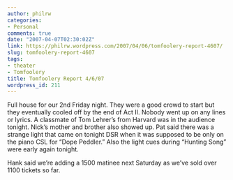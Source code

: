 ```yaml
---
author: philrw
categories:
- Personal
comments: true
date: "2007-04-07T02:30:02Z"
link: https://philrw.wordpress.com/2007/04/06/tomfoolery-report-4607/
slug: tomfoolery-report-4607
tags:
- theater
- Tomfoolery
title: Tomfoolery Report 4/6/07
wordpress_id: 211
---
```


Full house for our 2nd Friday night. They were a good crowd to start but they eventually cooled off by the end of Act II. Nobody went up on any lines or lyrics. A classmate of Tom Lehrer’s from Harvard was in the audience tonight. Nick’s mother and brother also showed up. Pat said there was a strange light that came on tonight DSR when it was supposed to be only on the piano CSL for “Dope Peddler.” Also the light cues during “Hunting Song” were early again tonight.


Hank said we’re adding a 1500 matinee next Saturday as we’ve sold over 1100 tickets so far.
